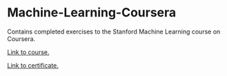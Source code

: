 # Machine-Learning-Coursera

Contains completed exercises to the Stanford Machine Learning course on Coursera. 

[Link to course.](https://www.coursera.org/learn/machine-learning)

[Link to certificate.](https://www.coursera.org/account/accomplishments/certificate/FN8EAB4ZXR9U)

